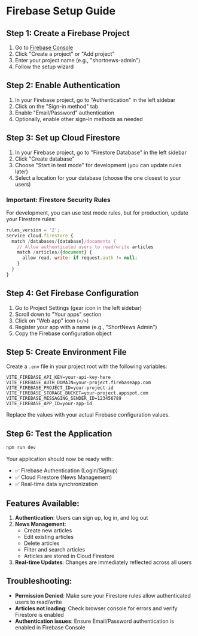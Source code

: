 # Firebase Setup Guide

## Step 1: Create a Firebase Project

1. Go to [Firebase Console](https://console.firebase.google.com/)
2. Click "Create a project" or "Add project"
3. Enter your project name (e.g., "shortnews-admin")
4. Follow the setup wizard

## Step 2: Enable Authentication

1. In your Firebase project, go to "Authentication" in the left sidebar
2. Click on the "Sign-in method" tab
3. Enable "Email/Password" authentication
4. Optionally, enable other sign-in methods as needed

## Step 3: Set up Cloud Firestore

1. In your Firebase project, go to "Firestore Database" in the left sidebar
2. Click "Create database"
3. Choose "Start in test mode" for development (you can update rules later)
4. Select a location for your database (choose the one closest to your users)

### Important: Firestore Security Rules

For development, you can use test mode rules, but for production, update your Firestore rules:

```javascript
rules_version = '2';
service cloud.firestore {
  match /databases/{database}/documents {
    // Allow authenticated users to read/write articles
    match /articles/{document} {
      allow read, write: if request.auth != null;
    }
  }
}
```

## Step 4: Get Firebase Configuration

1. Go to Project Settings (gear icon in the left sidebar)
2. Scroll down to "Your apps" section
3. Click on "Web app" icon (`</>`)
4. Register your app with a name (e.g., "ShortNews Admin")
5. Copy the Firebase configuration object

## Step 5: Create Environment File

Create a `.env` file in your project root with the following variables:

```
VITE_FIREBASE_API_KEY=your-api-key-here
VITE_FIREBASE_AUTH_DOMAIN=your-project.firebaseapp.com
VITE_FIREBASE_PROJECT_ID=your-project-id
VITE_FIREBASE_STORAGE_BUCKET=your-project.appspot.com
VITE_FIREBASE_MESSAGING_SENDER_ID=123456789
VITE_FIREBASE_APP_ID=your-app-id
```

Replace the values with your actual Firebase configuration values.

## Step 6: Test the Application

```bash
npm run dev
```

Your application should now be ready with:
- ✅ Firebase Authentication (Login/Signup)
- ✅ Cloud Firestore (News Management)
- ✅ Real-time data synchronization

## Features Available:

1. **Authentication**: Users can sign up, log in, and log out
2. **News Management**: 
   - Create new articles
   - Edit existing articles
   - Delete articles
   - Filter and search articles
   - Articles are stored in Cloud Firestore
3. **Real-time Updates**: Changes are immediately reflected across all users

## Troubleshooting:

- **Permission Denied**: Make sure your Firestore rules allow authenticated users to read/write
- **Articles not loading**: Check browser console for errors and verify Firestore is enabled
- **Authentication issues**: Ensure Email/Password authentication is enabled in Firebase Console 